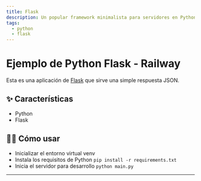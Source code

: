 ```yaml
---
title: Flask
description: Un popular framework minimalista para servidores en Python
tags:
  - python
  - flask
---
```


# Ejemplo de Python Flask - Railway

Esta es una aplicación de [Flask](https://flask.palletsprojects.com/en/1.1.x/) que sirve una simple respuesta JSON.

## ✨ Características

- Python
- Flask

## 💁‍♀️ Cómo usar
- Inicializar el entorno virtual venv
- Instala los requisitos de Python `pip install -r requirements.txt`
- Inicia el servidor para desarrollo `python main.py`

----------------------------------------------------------------------
